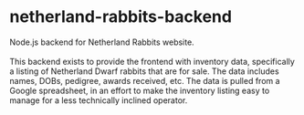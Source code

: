 # netherland-rabbits-backend
Node.js backend for Netherland Rabbits website.  
<br>
This backend exists to provide the frontend with inventory data, specifically a listing of Netherland Dwarf rabbits that are for sale.  The data includes names, DOBs, pedigree, awards received, etc.  The data is pulled from a Google spreadsheet, in an effort to make the inventory listing easy to manage for a less technically inclined operator.  
